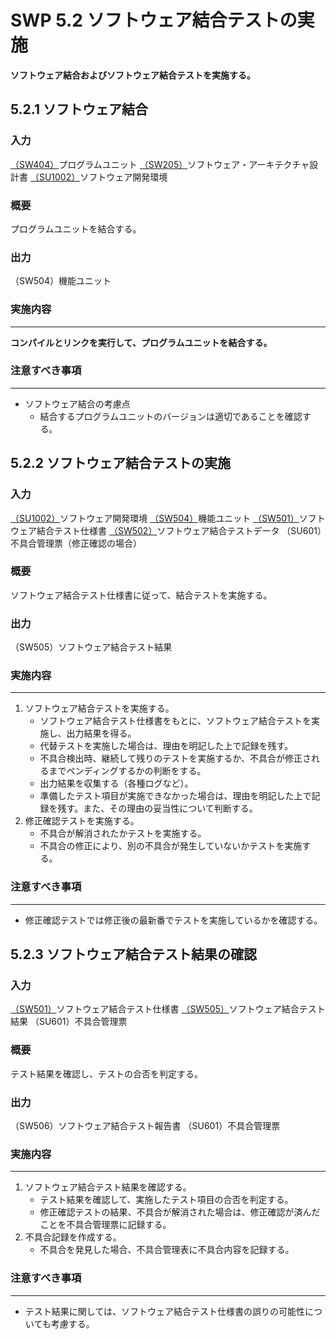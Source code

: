 # SWP 5.2 ソフトウェア結合テストの実施

**ソフトウェア結合およびソフトウェア結合テストを実施する。**

## 5.2.1 ソフトウェア結合

### 入力

[（SW404）](../SWP4%20実装および単体テスト/SWP4.2%20実装および単体テストの実施.md)プログラムユニット
[（SW205）](../SWP2%20ソフトウェア・アーキテクチャ設計/SWP2.1%20ソフトウェア・アーキテクチャ設計書の作成.md)ソフトウェア・アーキテクチャ設計書
[（SU1002）](SWP5.1%20ソフトウェア結合テストの準備.md)ソフトウェア開発環境

### 概要

プログラムユニットを結合する。

### 出力

（SW504）機能ユニット
<a id = "SW504"></a>

### 実施内容

---

**コンパイルとリンクを実行して、プログラムユニットを結合する。**

### 注意すべき事項

---

* ソフトウェア結合の考慮点
  * 結合するプログラムユニットのバージョンは適切であることを確認する。

## 5.2.2 ソフトウェア結合テストの実施

### 入力

[（SU1002）](SWP5.1%20ソフトウェア結合テストの準備.md)ソフトウェア開発環境
[（SW504）](#SW504)機能ユニット
[（SW501）](SWP5.1%20ソフトウェア結合テストの準備.md)ソフトウェア結合テスト仕様書
[（SW502）](SWP5.1%20ソフトウェア結合テストの準備.md)ソフトウェア結合テストデータ
（SU601）不具合管理票（修正確認の場合）

### 概要

ソフトウェア結合テスト仕様書に従って、結合テストを実施する。

### 出力

（SW505）ソフトウェア結合テスト結果
<a id = "SW505"></a>

### 実施内容

---

1. ソフトウェア結合テストを実施する。
   * ソフトウェア結合テスト仕様書をもとに、ソフトウェア結合テストを実施し、出力結果を得る。
   * 代替テストを実施した場合は、理由を明記した上で記録を残す。
   * 不具合検出時、継続して残りのテストを実施するか、不具合が修正されるまでペンディングするかの判断をする。
   * 出力結果を収集する（各種ログなど）。
   * 準備したテスト項目が実施できなかった場合は、理由を明記した上で記録を残す。また、その理由の妥当性について判断する。
1. 修正確認テストを実施する。
   * 不具合が解消されたかテストを実施する。
   * 不具合の修正により、別の不具合が発生していないかテストを実施する。

### 注意すべき事項

---

* 修正確認テストでは修正後の最新番でテストを実施しているかを確認する。

## 5.2.3 ソフトウェア結合テスト結果の確認

### 入力

[（SW501）](SWP5.1%20ソフトウェア結合テストの準備.md)ソフトウェア結合テスト仕様書
[（SW505）](#SW505)ソフトウェア結合テスト結果
（SU601）不具合管理票

### 概要

テスト結果を確認し、テストの合否を判定する。

### 出力

（SW506）ソフトウェア結合テスト報告書
（SU601）不具合管理票

### 実施内容

---

1. ソフトウェア結合テスト結果を確認する。
   * テスト結果を確認して、実施したテスト項目の合否を判定する。
   * 修正確認テストの結果、不具合が解消された場合は、修正確認が済んだことを不具合管理票に記録する。
1. 不具合記録を作成する。
   * 不具合を発見した場合、不具合管理表に不具合内容を記録する。

### 注意すべき事項

---

* テスト結果に関しては、ソフトウェア結合テスト仕様書の誤りの可能性についても考慮する。
